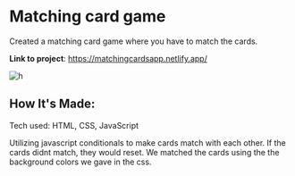 # Matching card game

Created a matching card game where you have to match the cards.

**Link to project**: https://matchingcardsapp.netlify.app/


![h](https://user-images.githubusercontent.com/101950707/168517316-57cb8f0a-9516-4ac1-aa44-1136023781bf.png)


## How It's Made:
Tech used: HTML, CSS, JavaScript

Utilizing javascript conditionals to make cards match with each other. If the cards didnt match, they would reset.
 We matched the cards using the the background colors we gave in the css.


